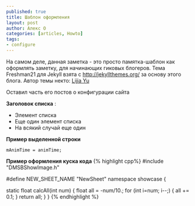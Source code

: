 ```yaml
---
published: true
title: Шаблон оформления
layout: post
author: Алекс О 
categories: [articles, Howto]
tags:
- configure
---
```


На самом деле, данная заметка - это просто памятка-шаблон как оформлять заметку, для начинающих гиковых блогеров.
Тема Freshman21 для Jekyll взята c http://jekyllthemes.org/ за основу этого блога. Автор темы некто:  [Lijia Yu](http://yulijia.net/freshman21/)

Оставил часть его постов о конфигурации сайта

**Заголовок списка** :

  - Элемент списка
  - Еще один элемент списка
  - На всякий случай еще один

**Пример выделенной строки**

`mAnimTime = animTime;`
<!-- more -->
**Пример оформления куска кода**
{% highlight cpp%}
#include "DMSBShowImage.h"

#define NEW_SHEET_NAME "NewSheet"
namespace showcase {

static float calcAll(int num) {
    float all = -num/10.;
    for (int i=num; i--;) {
        all += 0.1;
    }
    return all;
}
}
{% endhighlight %}
